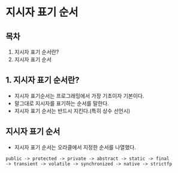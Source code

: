 # 지시자 표기 순서

## 목차
1. 지시자 표기 순서란?
2. 지시자 표기 순서

## 1. 지시자 표기 순서란?
* 지시자 표기순서는 프로그래밍에서 가장 기초이자 기본이다.
* 말그대로 지시자를 표기하는 순서를 말한다.
* 지시자 표기 순서는 반드시 지킨다.(특히 상수 선언시)

## 지시자 표기 순서
* 지시자 표기 순서는 오라클에서 지정한 순서를 나열했다.
```
public -> protected -> private -> abstract -> static -> final 
-> transient -> volatile -> synchronized -> native -> strictfp
```

